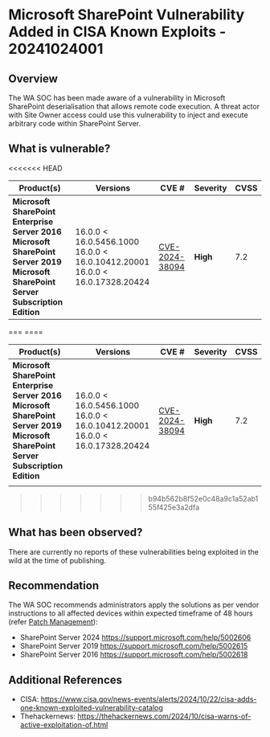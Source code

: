# Microsoft SharePoint Vulnerability Added in CISA Known Exploits - 20241024001

## Overview

The WA SOC has been made aware of a vulnerability in Microsoft SharePoint deserialisation that allows remote code execution. A threat actor with Site Owner access could use this vulnerability to inject and execute arbitrary code within SharePoint Server.

## What is vulnerable?

\<\<\<\<\<\<\< HEAD

| Product(s)                                                                                                                                      | Versions                                                                                 | CVE #                                                                                  | Severity | CVSS |
| ----------------------------------------------------------------------------------------------------------------------------------------------- | ---------------------------------------------------------------------------------------- | -------------------------------------------------------------------------------------- | -------- | ---- |
| **Microsoft SharePoint Enterprise Server 2016**<br>**Microsoft SharePoint Server 2019**<br>**Microsoft SharePoint Server Subscription Edition** | 16.0.0 \< 16.0.5456.1000 <br> 16.0.0 \< 16.0.10412.20001  <br>16.0.0 \< 16.0.17328.20424 | [CVE-2024-38094](https://msrc.microsoft.com/update-guide/vulnerability/CVE-2024-38094) | **High** | 7.2  |

=== ====

| Product(s)                                                                                                                                      | Versions                                                                                 | CVE #                                                                                  | Severity | CVSS |
| ----------------------------------------------------------------------------------------------------------------------------------------------- | ---------------------------------------------------------------------------------------- | -------------------------------------------------------------------------------------- | -------- | ---- |
| **Microsoft SharePoint Enterprise Server 2016**<br>**Microsoft SharePoint Server 2019**<br>**Microsoft SharePoint Server Subscription Edition** | 16.0.0 \< 16.0.5456.1000 <br> 16.0.0 \< 16.0.10412.20001  <br>16.0.0 \< 16.0.17328.20424 | [CVE-2024-38094](https://msrc.microsoft.com/update-guide/vulnerability/CVE-2024-38094) | **High** | 7.2  |
|                                                                                                                                                 |                                                                                          |                                                                                        |          |      |

> > > > > > > b94b562b8f52e0c48a9c1a52ab155f425e3a2dfa

## What has been observed?

There are currently no reports of these vulnerabilities being exploited in the wild at the time of publishing.

## Recommendation

The WA SOC recommends administrators apply the solutions as per vendor instructions to all affected devices within expected timeframe of 48 hours (refer [Patch Management](../guidelines/patch-management.md)):

- SharePoint Server 2024 <https://support.microsoft.com/help/5002606>
- SharePoint Server 2019 <https://support.microsoft.com/help/5002615>
- SharePoint Server 2016 <https://support.microsoft.com/help/5002618>

## Additional References

- CISA: <https://www.cisa.gov/news-events/alerts/2024/10/22/cisa-adds-one-known-exploited-vulnerability-catalog>
- Thehackernews: <https://thehackernews.com/2024/10/cisa-warns-of-active-exploitation-of.html>
